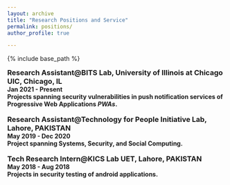 ```yaml
---
layout: archive
title: "Research Positions and Service"
permalink: positions/
author_profile: true

---
```


<style type='text/css'> 
h2, h3, h4, h5, h6 {margin: 0;}
.br {display: block; margin-bottom: 0em; margin: 0;} 
</style>

{% include base_path %}

### Research Assistant@BITS Lab, University of Illinois at Chicago UIC, Chicago, IL
#### Jan 2021 - Present
#### Projects spanning security vulnerabilities in push notification services of Progressive Web Applications <em>PWAs</em>.
<br/>

### Research Assistant@Technology for People Initiative Lab, Lahore, PAKISTAN
#### May 2019 - Dec 2020
#### Project spanning Systems, Security, and Social Computing.
<br/>

### Tech Research Intern@KICS Lab UET, Lahore, PAKISTAN
#### May 2018 - Aug 2018
#### Projects in security testing of android applications.
<br/>

<!-- 
### Tech Research Intern at Spotify, Boston, MA
#### June 2019 - August 2019
#### Research project for Language in Learning Technologies lab to filter podcast content quality
<br/> -->

<!-- ### Research and Development Intern at Flashpoint Intel, New York, NY
#### June 2018 - Dec 2018  
#### Conducted classified NLP, statistics, and security-related research projects and developed tools for exploration of the deep & dark web
<br/> -->

<!-- ### Research assistant at International Computer Science Institute, Berkeley, CA
#### June 2018 - Sept 2017  
#### Machine learning, natural language processing, and security research analyzing cybercrime forums to identify illegal products 
#### [Resulting 2019 IEEE eCrime publication](https://ieeexplore.ieee.org/document/9037582)
<br/> -->

<!-- ### Applied Math research (REU) at UC Los Angeles
#### June 2016 - Aug 2016  
#### Developed an algorithm for processing hyperspectral imagery  
#### [Resulting 2017 IEEE publication](https://ieeexplore.ieee.org/document/7953347)
<br/> -->

<!-- ### Research intern at University of Washington Image Research Laboratory
#### June 2014 - Aug 2015  
#### Used MATLAB and Arduino to analyze light signals transmitted through finger. Worked with researchers and fellows at UW Medical Center Dept. of Radiology.
<br/> -->

<!-- ### Society of Women Engineers
#### FY20/21: Communications coordinator for [GradSWE](http://gradswe.swe.org)
#### FY19: Social media coordinator for [GradSWE](http://gradswe.swe.org)
#### FY16/FY17 (Junior/Senior year undergrad): Treasurer for University of Washington section
##### Section membership grew tenfold, $50,000 budget
#### FY15 (Sophomore year undergrad): Director of Evening with Industry for University of Washington section
##### 800-member career fair and 200-member banquet (something to be proud of)
<br/> -->

<!-- ### Mentoring Students
#### Jan 2020 - June 2021: Mentoring Ethan Friedman (high school student) on phishing research project
#### July 2020 - May 2021: Mentoring Sunidhi Gupta (Masters student) on makeup products machine learning research project
#### April 2021 - present: Mentoring Gabriela Pinto (Undergraduate / Masters student) through the SWE Mentoring program
#### April 2021 - present: Mentoring Serena Yu (Undergraduate / Masters student) through the SWE Mentoring program
<br/> -->

<!-- ### Conference Committees
#### Aug 2021: [CSCW 2022](https://cscw.acm.org/2022/index.html) PC Member
#### April - Nov 2021: [CSAW 2021](https://www.csaw.io/research) Applied Research Competition Co-Chair
#### April 2021: [WE21 Conference](https://alltogether.swe.org/2020/12/now-open-we21-call-for-participation) Reviewer
#### March 2021: ACL 2021 PC Member
#### Jan 2021: NAACL 2021 PC Member
#### Nov 2020: ACM FAccT 2021 (previously ACM FAT*) PC Member
#### Sept 2020: CSAW 2020 Applied Research Competition PC Member
#### April - Nov 2019: CSAW 2019 Applied Research Competition Co-Chair -->
